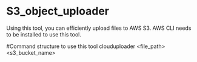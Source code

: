 # S3_object_uploader
Using this tool, you can efficiently upload files to AWS S3. 
AWS CLI needs to be installed to use this tool.

#Command structure to use this tool
clouduploader <file_path> <s3_bucket_name>
